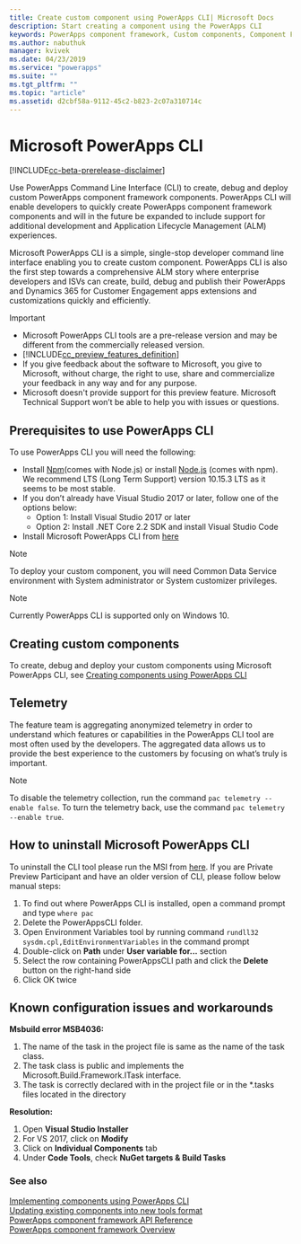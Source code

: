 ```yaml
---
title: Create custom component using PowerApps CLI| Microsoft Docs
description: Start creating a component using the PowerApps CLI
keywords: PowerApps component framework, Custom components, Component Framework
ms.author: nabuthuk
manager: kvivek
ms.date: 04/23/2019
ms.service: "powerapps"
ms.suite: ""
ms.tgt_pltfrm: ""
ms.topic: "article"
ms.assetid: d2cbf58a-9112-45c2-b823-2c07a310714c
---
```


# Microsoft PowerApps CLI

[!INCLUDE[cc-beta-prerelease-disclaimer](../../includes/cc-beta-prerelease-disclaimer.md)]

Use PowerApps Command Line Interface (CLI) to create, debug and deploy custom PowerApps component framework components. PowerApps CLI will enable developers to quickly create PowerApps component framework components and will in the future be expanded to include support for additional development and Application Lifecycle Management (ALM) experiences. 

Microsoft PowerApps CLI is a simple, single-stop developer command line interface enabling you to create custom component. PowerApps CLI is also the first step towards a comprehensive ALM story where enterprise developers and ISVs can create, build, debug and publish their PowerApps and Dynamics 365 for Customer Engagement apps extensions and customizations quickly and efficiently.  

> [!IMPORTANT]
> - Microsoft PowerApps CLI tools are a pre-release version and may be different from the commercially released version.
> - [!INCLUDE[cc_preview_features_definition](../../includes/cc-preview-features-definition.md)] 
> - If you give feedback about the software to Microsoft, you give to Microsoft, without charge, the right to use, share and commercialize your feedback in any way and for any purpose. 
> - Microsoft doesn't provide support for this preview feature. Microsoft Technical Support won’t be able to help you with issues or questions.

## Prerequisites to use PowerApps CLI

To use PowerApps CLI you will need the following:

- Install [Npm](https://www.npmjs.com/get-npm)(comes with Node.js) or install [Node.js](https://nodejs.org/en/) (comes with npm). We recommend LTS (Long Term Support) version 10.15.3 LTS as it seems to be most stable.
- If you don’t already have Visual Studio 2017 or later, follow one of the options below:
   - Option 1: Install Visual Studio 2017 or later
   - Option 2: Install .NET Core 2.2 SDK and install Visual Studio Code
- Install Microsoft PowerApps CLI from [here](http://download.microsoft.com/download/D/B/E/DBE69906-B4DA-471C-8960-092AB955C681/powerapps-cli-0.1.51.msi)

> [!NOTE]
> To deploy your custom component, you will need Common Data Service environment with System administrator or System customizer privileges.

> [!NOTE]
> Currently PowerApps CLI is supported only on Windows 10.

## Creating custom components

To create, debug and deploy your custom components using Microsoft PowerApps CLI, see [Creating components using PowerApps CLI](implementing-controls-using-typescript)

## Telemetry

The feature team is aggregating anonymized telemetry in order to understand which features or capabilities in the PowerApps CLI tool are most often used by the developers. The aggregated data allows us to provide the best experience to the customers by focusing on what’s truly is important.

> [!NOTE]
> To disable the telemetry collection, run the command `pac telemetry --enable false`. To turn the telemetry back, use the command `pac telemetry --enable true`.

## How to uninstall Microsoft PowerApps CLI

To uninstall the CLI tool please run the MSI from [here](http://download.microsoft.com/download/D/B/E/DBE69906-B4DA-471C-8960-092AB955C681/powerapps-cli-0.1.51.msi). If you are Private Preview Participant and have an older version of CLI, please follow below manual steps:

1. To find out where PowerApps CLI is installed, open a command prompt and type `where pac`
1. Delete the PowerAppsCLI folder.
1. Open Environment Variables tool by running command `rundll32 sysdm.cpl,EditEnvironmentVariables` in the command prompt
1. Double-click on **Path** under **User variable for...** section
1. Select the row containing PowerAppsCLI path and click the **Delete** button on the right-hand side
1. Click OK twice

## Known configuration issues and workarounds

**Msbuild error MSB4036:**

1. The name of the task in the project file is same as the name of the task class.
2. The task class is public and implements the Microsoft.Build.Framework.ITask interface.
3. The task is correctly declared with <UsingTask> in the project file or in the *.tasks files located in the <path> directory

**Resolution:**

1. Open **Visual Studio Installer** 
1. For VS 2017, click on **Modify** 
1. Click on **Individual Components** tab
1. Under **Code Tools**, check **NuGet targets & Build Tasks**

### See also

[Implementing components using PowerApps CLI](implementing-controls-using-typescript.md)<br/>
[Updating existing components into new tools format](updating-existing-controls.md)<br/>
[PowerApps component framework API Reference](reference/index.md)<br/>
[PowerApps component framework Overview](overview.md)

